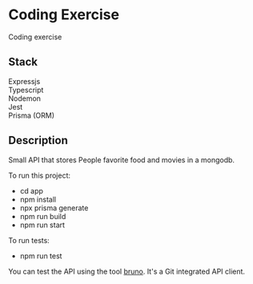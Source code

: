 # Coding Exercise

Coding exercise

## Stack

Expressjs  
Typescript  
Nodemon  
Jest  
Prisma (ORM)  

## Description

Small API that stores People favorite food and movies in a mongodb.  

To run this project:
- cd app
- npm install
- npx prisma generate
- npm run build
- npm run start

To run tests:
- npm run test

You can test the API using the tool [bruno](https://www.usebruno.com). It's a Git integrated API client.



